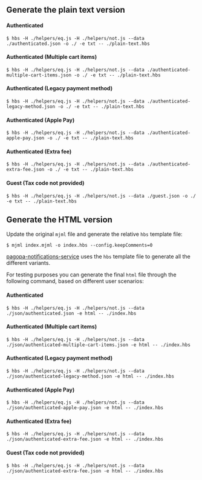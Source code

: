 ## Generate the plain text version

#### Authenticated

```shell
$ hbs -H ./helpers/eq.js -H ./helpers/not.js --data ./authenticated.json -o ./ -e txt -- ./plain-text.hbs
```

#### Authenticated (Multiple cart items)

```shell
$ hbs -H ./helpers/eq.js -H ./helpers/not.js --data ./authenticated-multiple-cart-items.json -o ./ -e txt -- ./plain-text.hbs
```

#### Authenticated (Legacy payment method)

```shell
$ hbs -H ./helpers/eq.js -H ./helpers/not.js --data ./authenticated-legacy-method.json -o ./ -e txt -- ./plain-text.hbs
```

#### Authenticated (Apple Pay)

```shell
$ hbs -H ./helpers/eq.js -H ./helpers/not.js --data ./authenticated-apple-pay.json -o ./ -e txt -- ./plain-text.hbs
```

#### Authenticated (Extra fee)

```shell
$ hbs -H ./helpers/eq.js -H ./helpers/not.js --data ./authenticated-extra-fee.json -o ./ -e txt -- ./plain-text.hbs
```

#### Guest (Tax code not provided)

```shell
$ hbs -H ./helpers/eq.js -H ./helpers/not.js --data ./guest.json -o ./ -e txt -- ./plain-text.hbs
```

## Generate the HTML version

Update the original `mjml` file and generate the relative `hbs` template file:

```shell
$ mjml index.mjml -o index.hbs --config.keepComments=0
```

[pagopa-notifications-service](https://github.com/pagopa/pagopa-notifications-service) uses the `hbs` template file to generate all the different variants.

For testing purposes you can generate the final `html` file through the following command, based on different user scenarios:

#### Authenticated

```shell
$ hbs -H ./helpers/eq.js -H ./helpers/not.js --data ./json/authenticated.json -e html -- ./index.hbs
```

#### Authenticated (Multiple cart items)

```shell
$ hbs -H ./helpers/eq.js -H ./helpers/not.js --data ./json/authenticated-multiple-cart-items.json -e html -- ./index.hbs
```

#### Authenticated (Legacy payment method)

```shell
$ hbs -H ./helpers/eq.js -H ./helpers/not.js --data ./json/authenticated-legacy-method.json -e html -- ./index.hbs
```

#### Authenticated (Apple Pay)

```shell
$ hbs -H ./helpers/eq.js -H ./helpers/not.js --data ./json/authenticated-apple-pay.json -e html -- ./index.hbs
```

#### Authenticated (Extra fee)

```shell
$ hbs -H ./helpers/eq.js -H ./helpers/not.js --data ./json/authenticated-extra-fee.json -e html -- ./index.hbs
```

#### Guest (Tax code not provided)

```shell
$ hbs -H ./helpers/eq.js -H ./helpers/not.js --data ./json/authenticated-extra-fee.json -e html -- ./index.hbs
```
